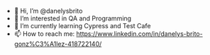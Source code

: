 - 👋 Hi, I’m @danelysbrito
- 👀 I’m interested in QA and Programming
- 🌱 I’m currently learning Cypress and Test Cafe
- 📫 How to reach me: https://www.linkedin.com/in/danelys-brito-gonz%C3%A1lez-418722140/

<!---
danelysbrito/danelysbrito is a ✨ special ✨ repository because its `README.md` (this file) appears on your GitHub profile.
You can click the Preview link to take a look at your changes.
--->
